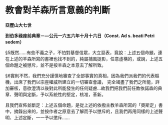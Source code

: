# 教會對羊森所言意義的判斷


**亞歷山大七世**

**到伯多祿座前典章－—公元一六五六年十月十六日（Const. Ad s. beati Petri sedem）**





§5既然……有些不義之子，不怕對基督信眾，大立惡表，竟說︰上述五個命題，連在上述的羊森所寫的書裡也找不到的，純屬捕風捉影，任意虛構的，或說，上述五個命題之被懲斥，並不是按羊森之本意去了解所致。

§6實則不然，我們充分謹慎地審查了全部事實的真相，因為我們派我們的代表樞機，出席了我們以宗座權威所建立的一切審查會議，
完全竭盡了我們之所能，詳加審核，意欲澄清以後對此所能發生的任何疑慮…故我們把我們前任教依諾森的典章、聲明與定斷，予以系統性的堅定，核准，革新。

且我們宣佈並斷定︰上述五個命題，是從上述的依撥主教羊森所寫的「奧斯定」書中，摘錄出來的，並按作者之原意去了解而予以懲斥的，且我們再用同樣的上述聲明、上述定斷，一一予以懲斥……

